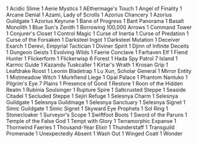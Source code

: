 1 Acidic Slime
1 Aerie Mystics
1 AEthermage's Touch
1 Angel of Finality
1 Arcane Denial
1 Azami, Lady of Scrolls
1 Azorius Chancery
1 Azorius Guildgate
1 Azorius Keyrune
1 Bane of Progress
1 Bant Panorama
1 Basalt Monolith
1 Blue Sun's Zenith
1 Borrowing 100,000 Arrows
1 Command Tower
1 Conjurer's Closet
1 Control Magic
1 Curse of Inertia
1 Curse of Predation
1 Curse of the Forsaken
1 Darksteel Ingot
1 Darksteel Mutation
1 Deceiver Exarch
1 Derevi, Empyrial Tactician
1 Diviner Spirit
1 Djinn of Infinite Deceits
1 Dungeon Geists
1 Evolving Wilds
1 Faerie Conclave
1 Farhaven Elf
1 Fiend Hunter
1 Flickerform
1 Flickerwisp
6 Forest
1 Hada Spy Patrol
7 Island
1 Karmic Guide
1 Kazandu Tuskcaller
1 Kirtar's Wrath
1 Krosan Grip
1 Leafdrake Roost
1 Leonin Bladetrap
1 Lu Xun, Scholar General
1 Mirror Entity
1 Mistmeadow Witch
1 Murkfiend Liege
1 Opal Palace
1 Phantom Nantuko
1 Pilgrim's Eye
7 Plains
1 Presence of Gond
1 Restore
1 Roon of the Hidden Realm
1 Rubinia Soulsinger
1 Rupture Spire
1 Saltcrusted Steppe
1 Seaside Citadel
1 Secluded Steppe
1 Sejiri Refuge
1 Selesnya Charm
1 Selesnya Guildgate
1 Selesnya Guildmage
1 Selesnya Sanctuary
1 Selesnya Signet
1 Simic Guildgate
1 Simic Signet
1 Skyward Eye Prophets
1 Sol Ring
1 Stonecloaker
1 Surveyor's Scope
1 Swiftfoot Boots
1 Sword of the Paruns
1 Temple of the False God
1 Tempt with Glory
1 Terramorphic Expanse
1 Thornwind Faeries
1 Thousand-Year Elixir
1 Thunderstaff
1 Transguild Promenade
1 Unexpectedly Absent
1 Wash Out
1 Winged Coatl
1 Wonder